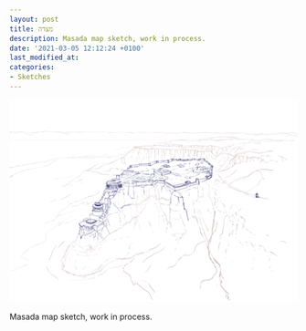 ```yaml
---
layout: post
title: מצדה
description: Masada map sketch, work in process.
date: '2021-03-05 12:12:24 +0100'
last_modified_at:
categories:
- Sketches
---
```

![Masada map sketch, work in process.](/images/Masada-Map-Drawing_WIP.png)

Masada map sketch, work in process.
